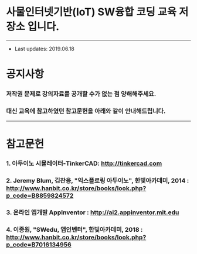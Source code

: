 # 사물인터넷기반(IoT) SW융합 코딩 교육 저장소 입니다.
----------------------------------------------------
* Last updates: 2019.06.18

# 공지사항
### 저작권 문제로 강의자료를 공개할 수가 없는 점 양해해주세요.
### 대신 교육에 참고하였던 참고문헌을 아래와 같이 안내해드립니다.
---------------------------------------------------------------

# 참고문헌
### 1. 아두이노 시뮬레이터-TinkerCAD: http://tinkercad.com
### 2. Jeremy Blum, 김찬웅, "익스플로링 아두이노", 한빛아카데미, 2014 : http://www.hanbit.co.kr/store/books/look.php?p_code=B8859824572
### 3. 온라인 앱개발 AppInventor : http://ai2.appinventor.mit.edu
### 4. 이종원, "SWedu, 앱인벤터", 한빛아카데미, 2018 : http://www.hanbit.co.kr/store/books/look.php?p_code=B7016134956











